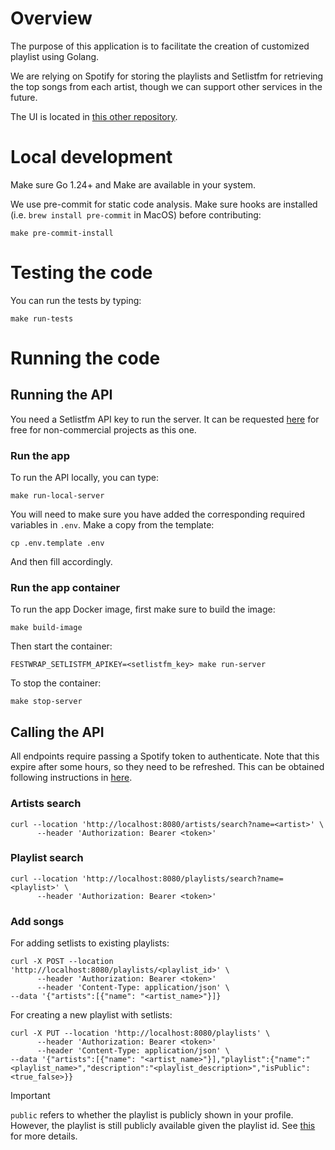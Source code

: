 # Overview

The purpose of this application is to facilitate the creation of customized playlist using Golang.

We are relying on Spotify for storing the playlists and Setlistfm for retrieving the top songs from each artist, though we can support other services in the future.

The UI is located in [this other repository](https://github.com/DanielMoraDC/festwrap-ui).

# Local development

Make sure Go 1.24+ and Make are available in your system.

We use pre-commit for static code analysis. Make sure hooks are installed (i.e. `brew install pre-commit` in MacOS) before contributing:

```shell
make pre-commit-install
```

# Testing the code

You can run the tests by typing:

```shell
make run-tests
```

# Running the code

## Running the API

You need a Setlistfm API key to run the server. It can be requested [here](https://api.setlist.fm/docs/1.0/index.html) for free for non-commercial projects as this one.

### Run the app

To run the API locally, you can type:

```shell
make run-local-server
```

You will need to make sure you have added the corresponding required variables in `.env`. Make a copy from the template:

```shell
cp .env.template .env
```

And then fill accordingly.

### Run the app container

To run the app Docker image, first make sure to build the image:

```shell
make build-image
```

Then start the container:

```shell
FESTWRAP_SETLISTFM_APIKEY=<setlistfm_key> make run-server
```

To stop the container:

```shell
make stop-server
```

## Calling the API

All endpoints require passing a Spotify token to authenticate. Note that this expire after some hours, so they need to be refreshed. This can be obtained following instructions in [here](../frontend/README.md).

### Artists search

```shell
curl --location 'http://localhost:8080/artists/search?name=<artist>' \
      --header 'Authorization: Bearer <token>'
```

### Playlist search

```shell
curl --location 'http://localhost:8080/playlists/search?name=<playlist>' \
      --header 'Authorization: Bearer <token>'
```

### Add songs

For adding setlists to existing playlists:

```shell
curl -X POST --location 'http://localhost:8080/playlists/<playlist_id>' \
      --header 'Authorization: Bearer <token>'
      --header 'Content-Type: application/json' \
--data '{"artists":[{"name": "<artist_name>"}]}
```

For creating a new playlist with setlists:

```shell
curl -X PUT --location 'http://localhost:8080/playlists' \
      --header 'Authorization: Bearer <token>'
      --header 'Content-Type: application/json' \
--data '{"artists":[{"name": "<artist_name>"}],"playlist":{"name":"<playlist_name>","description":"<playlist_description>","isPublic":<true_false>}}
```

> [!IMPORTANT]
> `public` refers to whether the playlist is publicly shown in your profile.
> However, the playlist is still publicly available given the playlist id.
> See [this](https://community.spotify.com/t5/Spotify-for-Developers/Api-to-create-a-private-playlist-doesn-t-work/td-p/5407807) for more details.
